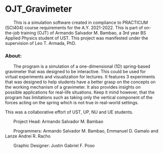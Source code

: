 # OJT_Gravimeter  

&nbsp;&nbsp;&nbsp;&nbsp;&nbsp;&nbsp; This is a simulation software created in compliance to PRACTICUM (SCI404) course requirements for the A.Y. 2021-2022. This is part of on-the-job training (OJT) of Armando Salvador M. Bambao, a 3rd year BS Applied Physics student of UST. This project was manifested under the supervision of Leo T. Armada, PhD.  

### About:  

&nbsp;&nbsp;&nbsp;&nbsp;&nbsp;&nbsp; The program is a simulation of a one-dimensional (1D) spring-based gravimeter that was designed to be interactive. This could be used for virtual experiments and visualization for lectures. It features 3 experiments that was designed to help students have a better grasp on the concepts on the working mechanism of a gravimeter. It also provides insights on possible applications for real-life situations. Keep it mind however, that the program has limitations such as taking only the vertical component of the forces acting on the spring which is not true in real-world settings.

This was a collaborative effort of UST, UP, NU and UE students.  

&nbsp;&nbsp;&nbsp;&nbsp;&nbsp;&nbsp; Project Head: Armando Salvador M. Bambao

&nbsp;&nbsp;&nbsp;&nbsp;&nbsp;&nbsp; Programmers: Armando Salvador M. Bambao, Emmanuel D. Gamalo and Lanze Andrei R. Racho

&nbsp;&nbsp;&nbsp;&nbsp;&nbsp;&nbsp; Graphic Designer: Justin Gabriel F. Poso
